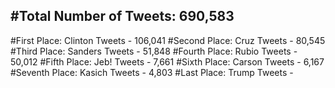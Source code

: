 #Total Number of Tweets: 690,583 
---
#First Place: Clinton Tweets - 106,041
#Second Place: Cruz Tweets - 80,545
#Third Place: Sanders Tweets - 51,848
#Fourth Place: Rubio Tweets - 50,012
#Fifth Place: Jeb! Tweets - 7,661
#Sixth Place: Carson Tweets - 6,167
#Seventh Place: Kasich Tweets - 4,803
#Last Place: Trump Tweets - 
